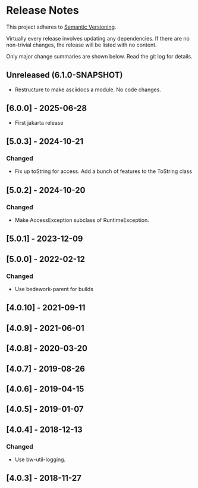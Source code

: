 # Release Notes

This project adheres to [Semantic Versioning](https://semver.org/spec/v2.0.0.html).

Virtually every release involves updating any dependencies. If there are no non-trivial changes, the release will be listed with no content.

Only major change summaries are shown below. Read the git log for details.

## Unreleased (6.1.0-SNAPSHOT)
- Restructure to make asciidocs a module. No code changes.

## [6.0.0] - 2025-06-28
- First jakarta release

## [5.0.3] - 2024-10-21

### Changed
- Fix up toString for access. Add a bunch of features to the ToString class

## [5.0.2] - 2024-10-20

### Changed
- Make AccessException subclass of RuntimeException.

## [5.0.1] - 2023-12-09

## [5.0.0] - 2022-02-12

### Changed
- Use bedework-parent for builds

## [4.0.10] - 2021-09-11

## [4.0.9] - 2021-06-01

## [4.0.8] - 2020-03-20

## [4.0.7] - 2019-08-26

## [4.0.6] - 2019-04-15

## [4.0.5] - 2019-01-07

## [4.0.4] - 2018-12-13

### Changed
- Use bw-util-logging.

## [4.0.3] - 2018-11-27
